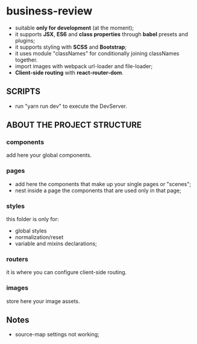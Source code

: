# business-review

* suitable **only for development** (at the moment);
* it supports **JSX**, **ES6** and **class properties** through **babel** presets and plugins;
* it supports styling with **SCSS** and **Bootstrap**;
* it uses module "classNames" for conditionally joining classNames together.
* import images with webpack url-loader and file-loader;
* **Client-side routing** with **react-router-dom**.

## SCRIPTS
* run "yarn run dev" to execute the DevServer.

## ABOUT THE PROJECT STRUCTURE

### components
add here your global components.

### pages
* add here the components that make up your single pages or "scenes";
* nest inside a page the components that are used only in that page;

### styles
this folder is only for:
* global styles
* normalization/reset
* variable and mixins declarations;

### routers
it is where you can configure client-side routing.

### images
store here your image assets.

## Notes
* source-map settings not working;
